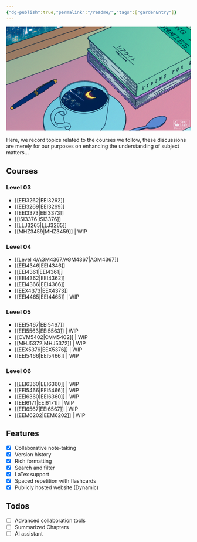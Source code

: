 ```yaml
---
{"dg-publish":true,"permalink":"/readme/","tags":["gardenEntry"]}
---
```


<img src="https://raw.githubusercontent.com/NushaMBZ/aide-memoire/main/assets/attachments/anime%20study.gif" alt="roku ">

Here, we record topics related to the courses we follow, these discussions are merely for our purposes on enhancing the understanding of subject matters...


## Courses

### Level 03
- [[EEI3262\|EEI3262]] 
- [[EEI3269\|EEI3269]]
- [[EEI3373\|EEI3373]]
- [[ISI3376\|ISI3376]]
- [[LLJ3265\|LLJ3265]]
- [[MHZ3459\|MHZ3459]] | WIP
### Level 04
- [[Level 4/AGM4367/AGM4367\|AGM4367]]
- [[EEI4346\|EEI4346]]
- [[EEI4361\|EEI4361]]
- [[EEI4362\|EEI4362]]
- [[EEI4366\|EEI4366]]
- [[EEX4373\|EEX4373]]
- [[EEI4465\|EEI4465]] | WIP
### Level 05
- [[EEI5467\|EEI5467]]
- [[EEI5563\|EEI5563]] | WIP
- [[CVM5402\|CVM5402]] | WIP
- [[MHJ5372\|MHJ5372]] | WIP
- [[EEX5376\|EEX5376]] | WIP
- [[EEI5466\|EEI5466]] | WIP

### Level 06
- [[EEI6360\|EEI6360]] | WIP
- [[EEI5466\|EEI5466]] | WIP
- [[EEI6360\|EEI6360]] | WIP
- [[EEI6171\|EEI6171]] | WIP
- [[EEI6567\|EEI6567]] | WIP
- [[EEM6202\|EEM6202]] | WIP
## Features
- [x] Collaborative note-taking
- [x] Version history
- [x] Rich formatting
- [x] Search and filter
- [x] LaTex support
- [x] Spaced repetition with flashcards
- [x] Publicly hosted website (Dynamic)

## Todos
 - [ ] Advanced collaboration tools
 - [ ] Summarized Chapters
 - [ ] AI assistant
